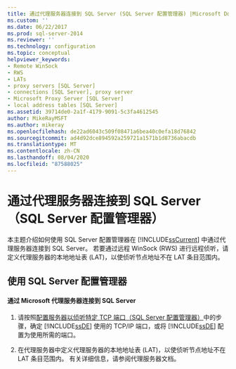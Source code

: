 ```yaml
---
title: 通过代理服务器连接到 SQL Server (SQL Server 配置管理器) |Microsoft Docs
ms.custom: ''
ms.date: 06/22/2017
ms.prod: sql-server-2014
ms.reviewer: ''
ms.technology: configuration
ms.topic: conceptual
helpviewer_keywords:
- Remote WinSock
- RWS
- LATs
- proxy servers [SQL Server]
- connections [SQL Server], proxy server
- Microsoft Proxy Server [SQL Server]
- local address tables [SQL Server]
ms.assetid: 39714de0-2a1f-4179-9091-5c3fa4612545
author: MikeRayMSFT
ms.author: mikeray
ms.openlocfilehash: de22ad6043c509f08471a6bea40c0efa18d76842
ms.sourcegitcommit: ad4d92dce894592a259721a1571b1d8736abacdb
ms.translationtype: MT
ms.contentlocale: zh-CN
ms.lasthandoff: 08/04/2020
ms.locfileid: "87588025"
---
```

# <a name="connect-to-sql-server-through-a-proxy-server-sql-server-configuration-manager"></a>通过代理服务器连接到 SQL Server（SQL Server 配置管理器）
  本主题介绍如何使用 SQL Server 配置管理器在 [!INCLUDE[ssCurrent](../../includes/sscurrent-md.md)] 中通过代理服务器连接到 SQL Server。 若要通过远程 WinSock (RWS) 进行远程侦听，请定义代理服务器的本地地址表 (LAT)，以使侦听节点地址不在 LAT 条目范围内。  
  
##  <a name="using-sql-server-configuration-manager"></a><a name="SSMSProcedure"></a> 使用 SQL Server 配置管理器  
  
#### <a name="to-enable-connections-to-sql-server-through-microsoft-proxy-server"></a>通过 Microsoft 代理服务器连接到 SQL Server  
  
1.  请按照[配置服务器以侦听特定 TCP 端口（SQL Server 配置管理器）](configure-a-server-to-listen-on-a-specific-tcp-port.md)中的步骤，确定 [!INCLUDE[ssDE](../../includes/ssde-md.md)] 使用的 TCP/IP 端口，或将 [!INCLUDE[ssDE](../../includes/ssde-md.md)] 配置为使用所需的端口。  
  
2.  在代理服务器中定义代理服务器的本地地址表 (LAT)，以使侦听节点地址不在 LAT 条目范围内。 有关详细信息，请参阅代理服务器文档。  
  
  
